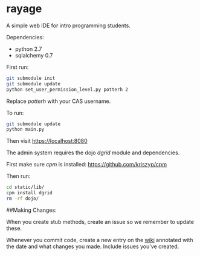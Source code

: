 rayage
======

A simple web IDE for intro programming students.

Dependencies:

* python 2.7
* sqlalchemy 0.7

First run:
```bash
git submodule init
git submodule update
python set_user_permission_level.py potterh 2
```

Replace _potterh_ with your CAS username.

To run:
```bash
git submodule update
python main.py
```


Then visit [https://localhost:8080](https://localhost:8080)

The admin system requires the dojo _dgrid_ module and dependencies.

First make sure _cpm_ is installed: https://github.com/kriszyp/cpm

Then run:
```bash
cd static/lib/
cpm install dgrid
rm -rf dojo/
```

##Making Changes:

When you create stub methods, create an issue so we remember to update these.

Whenever you commit code, create a new entry on the [wiki](https://github.com/MorganBorman/rayage/wiki/Current-Status)
annotated with the date and what changes you made. Include issues you've created.
